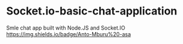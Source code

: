 # Socket.io-basic-chat-application
Smle chat app built with Node.JS and Socket.IO
https://img.shields.io/badge/Anto-Mburu%20-asa
